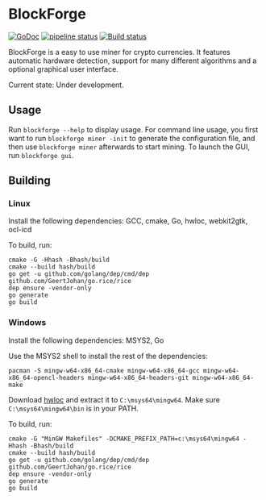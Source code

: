 # BlockForge


[![GoDoc](https://godoc.org/gitlab.com/blockforge/blockforge?status.svg)](https://godoc.org/gitlab.com/blockforge/blockforge)
[![pipeline status](https://gitlab.com/blockforge/blockforge/badges/master/pipeline.svg)](https://gitlab.com/blockforge/blockforge/commits/master)
[![Build status](https://ci.appveyor.com/api/projects/status/6bl4w08cpa6163kx?svg=true)](https://ci.appveyor.com/project/JakobGillich/blockforge)

BlockForge is a easy to use miner for crypto currencies. It features automatic hardware detection,
support for many different algorithms and a optional graphical user interface.

Current state: Under development.

## Usage

Run `blockforge --help` to display usage. For command line usage, you first want to run `blockforge miner -init`
to generate the configuration file, and then use `blockforge miner` afterwards to start mining. To
launch the GUI, run `blockforge gui`.

## Building


### Linux

Install the following dependencies: GCC, cmake, Go, hwloc, webkit2gtk, ocl-icd

To build, run:

```
cmake -G -Hhash -Bhash/build
cmake --build hash/build
go get -u github.com/golang/dep/cmd/dep github.com/GeertJohan/go.rice/rice
dep ensure -vendor-only
go generate
go build
```

### Windows

Install the following dependencies: MSYS2, Go

Use the MSYS2 shell to install the rest of the dependencies:

```
pacman -S mingw-w64-x86_64-cmake mingw-w64-x86_64-gcc mingw-w64-x86_64-opencl-headers mingw-w64-x86_64-headers-git mingw-w64-x86_64-make
```

Download [hwloc](https://www.open-mpi.org/software/hwloc/v1.11/) and extract it to `C:\msys64\mingw64`.
Make sure `C:\msys64\mingw64\bin` is in your PATH.

To build, run:

```
cmake -G "MinGW Makefiles" -DCMAKE_PREFIX_PATH=c:\msys64\mingw64 -Hhash -Bhash/build
cmake --build hash/build
go get -u github.com/golang/dep/cmd/dep github.com/GeertJohan/go.rice/rice
dep ensure -vendor-only
go generate
go build
```

